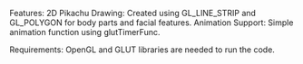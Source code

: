 Features:
2D Pikachu Drawing: Created using GL_LINE_STRIP and GL_POLYGON for body parts and facial features.
Animation Support: Simple animation function using glutTimerFunc.

Requirements:
OpenGL and GLUT libraries are needed to run the code.
